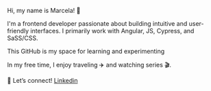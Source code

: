 Hi, my name is Marcela! 👋

I'm a frontend developer passionate about building intuitive and user-friendly interfaces. I primarily work with Angular, JS, Cypress, and SaSS/CSS.

This GitHub is my space for learning and experimenting

In my free time, I enjoy traveling ✈️ and watching series 🎬.

💬 Let’s connect! [Linkedin](https://www.linkedin.com/in/marcela-pereira-0571ba9a/)
